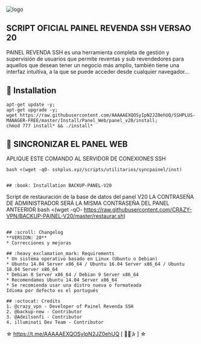 ![logo](https://github.com/AAAAAEXQOSyIpN2JZ0ehUQ/SSHPLUS-MANAGER-FREE/blob/master/Imagenes/Painel_Revenda_SSH.png)

## SCRIPT OFICIAL PAINEL REVENDA SSH VERSAO 20
PAINEL REVENDA SSH es una herramienta completa de gestión y supervisión de usuarios que permite
reventas y sub revendedores para aquellos que desean tener un negocio más amplio, 
también tiene una interfaz intuitiva, a la que se puede acceder desde cualquier 
navegador...

## :book: Installation
```
apt-get update -y; 
apt-get upgrade -y; 
wget https://raw.githubusercontent.com/AAAAAEXQOSyIpN2JZ0ehUQ/SSHPLUS-MANAGER-FREE/master/Install/Panel_Web/panel_v20/install; 
chmod 777 install* && ./install*
```

## :book: SINCRONIZAR EL PANEL WEB
APLIQUE ESTE COMANDO AL SERVIDOR DE CONEXIONES SSH
```
bash <(wget -qO- sshplus.xyz/scripts/utilitarios/syncpainel/inst)


## :book: Installation BACKUP-PANEL-V20
```
Script de restauración de la base de datos del panel V20
LA CONTRASEÑA DE ADMINISTRADOR SERÁ LA MISMA CONTRASEÑA DEL PANEL ANTEERIOR
bash <(wget -qO- https://raw.githubusercontent.com/CRAZY-VPN/BACKUP-PAINEL-V20/master/restaurar.sh)
```

## :scroll: Changelog
**VERSION: 20**
* Correcciones y mejoras

## :heavy_exclamation_mark: Requirements
* Un sistema operativo basado en Linux (Ubuntu o Debian)
* Ubuntu 14.04 Server x86_64 / Ubuntu 16.04 Server x86_64 / Ubuntu 18.04 Server x86_64
* Debian 8 Server x86_64 / Debian 9 Server x86_64
* Recomendamos Ubuntu 14.04 Server x86_64
* Se recomienda usar una distro nueva o formateada
Idioma por defecto es el portugués

## :octocat: Credits
1. @crazy_vpn - Developer of Painel Revenda SSH
2. @backup-new - Contributor
3. @Adeilsonfi - Contributor
4. illuminati Dev Team - Contributor 
```
☆ https://t.me/AAAAAEXQOSyIpN2JZ0ehUQ [  ⃘⃤꙰✰ ] ☆
```
